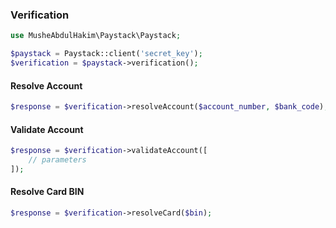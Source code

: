 ### Verification

```php
use MusheAbdulHakim\Paystack\Paystack;

$paystack = Paystack::client('secret_key');
$verification = $paystack->verification();

```

#### Resolve Account


```php
$response = $verification->resolveAccount($account_number, $bank_code);
```


#### Validate Account

```php
$response = $verification->validateAccount([
    // parameters
]);
```


#### Resolve Card BIN

```php
$response = $verification->resolveCard($bin);
```